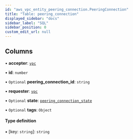 ```yaml
---
id: "aws_vpc_entity_peering_connection.PeeringConnection"
title: "Table: peering_connection"
displayed_sidebar: "docs"
sidebar_label: "SQL"
sidebar_position: 0
custom_edit_url: null
---
```


## Columns

• **accepter**: [`vpc`](aws_vpc_entity_vpc.Vpc.md)

• **id**: `number`

• `Optional` **peering\_connection\_id**: `string`

• **requester**: [`vpc`](aws_vpc_entity_vpc.Vpc.md)

• `Optional` **state**: [`peering_connection_state`](../enums/aws_vpc_entity_peering_connection.PeeringConnectionState.md)

• `Optional` **tags**: `Object`

#### Type definition

▪ [key: `string`]: `string`
